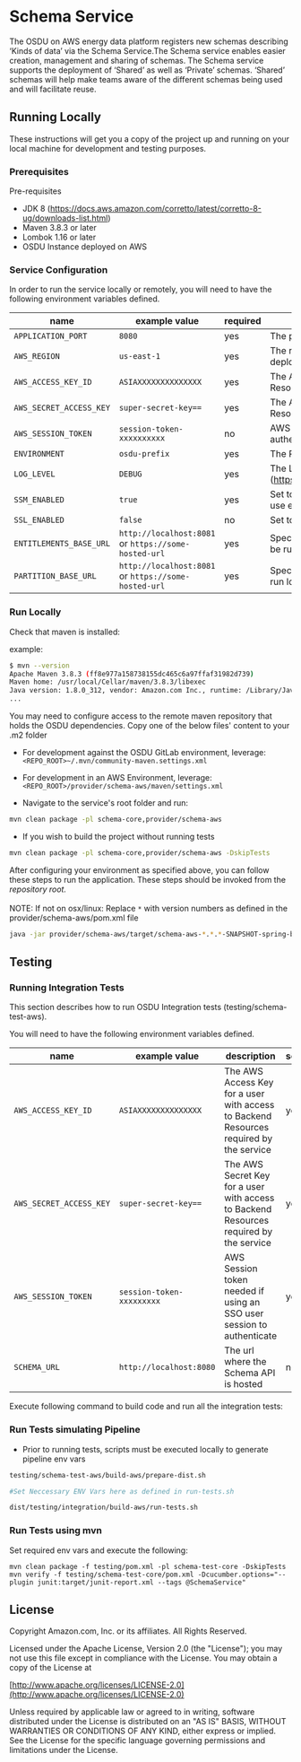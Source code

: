 # Schema Service
The OSDU on AWS energy data platform registers new schemas describing ‘Kinds of data’ via the Schema Service.The Schema service enables easier creation, management and sharing of schemas.
The Schema service supports the deployment of ‘Shared’ as well as ‘Private’ schemas. ‘Shared’ schemas will help make teams aware of the different schemas being used and will facilitate reuse.
 

## Running Locally

These instructions will get you a copy of the project up and running on your local machine for development and testing purposes.

### Prerequisites
Pre-requisites

* JDK 8 (https://docs.aws.amazon.com/corretto/latest/corretto-8-ug/downloads-list.html)
* Maven 3.8.3 or later
* Lombok 1.16 or later
* OSDU Instance deployed on AWS

### Service Configuration
In order to run the service locally or remotely, you will need to have the following environment variables defined.

| name | example value | required | description | sensitive? |
| ---  | ---   | ---         | ---        | ---    |
| `APPLICATION_PORT` | `8080` | yes | The port the service will be hosted on. | no |
| `AWS_REGION` | `us-east-1` | yes | The region where resources needed by the service are deployed | no |
| `AWS_ACCESS_KEY_ID` | `ASIAXXXXXXXXXXXXXX` | yes | The AWS Access Key for a user with access to Backend Resources required by the service | yes |
| `AWS_SECRET_ACCESS_KEY` | `super-secret-key==` | yes | The AWS Secret Key for a user with access to Backend Resources required by the service | yes |
| `AWS_SESSION_TOKEN` | `session-token-xxxxxxxxxx` | no | AWS Session token needed if using an SSO user session to authenticate | yes |
| `ENVIRONMENT` | `osdu-prefix` | yes | The Resource Prefix defined during deployment | no |
| `LOG_LEVEL` | `DEBUG` | yes | The Log Level severity to use (https://www.tutorialspoint.com/log4j/log4j_logging_levels.htm) | no |
| `SSM_ENABLED` | `true` | yes | Set to 'true' to use SSM to resolve config properties, otherwise use env vars | no |
| `SSL_ENABLED` | `false` | no | Set to 'false' to disable SSL for local development | no |
| `ENTITLEMENTS_BASE_URL` | `http://localhost:8081` or `https://some-hosted-url` | yes | Specify the base url for an entitlements service instance. Can be run locally or remote | no |
| `PARTITION_BASE_URL` | `http://localhost:8081` or `https://some-hosted-url` | yes | Specify the base url for a partitions service instance. Can be run locally or remote | no |



### Run Locally
Check that maven is installed:

example:
```bash
$ mvn --version
Apache Maven 3.8.3 (ff8e977a158738155dc465c6a97ffaf31982d739)
Maven home: /usr/local/Cellar/maven/3.8.3/libexec
Java version: 1.8.0_312, vendor: Amazon.com Inc., runtime: /Library/Java/JavaVirtualMachines/amazon-corretto-8.jdk/Contents/Home/jre
...
```

You may need to configure access to the remote maven repository that holds the OSDU dependencies. Copy one of the below files' content to your .m2 folder
* For development against the OSDU GitLab environment, leverage: `<REPO_ROOT>~/.mvn/community-maven.settings.xml`
* For development in an AWS Environment, leverage: `<REPO_ROOT>/provider/schema-aws/maven/settings.xml`

* Navigate to the service's root folder and run:

```bash
mvn clean package -pl schema-core,provider/schema-aws
```

* If you wish to build the project without running tests

```bash
mvn clean package -pl schema-core,provider/schema-aws -DskipTests
```

After configuring your environment as specified above, you can follow these steps to run the application. These steps should be invoked from the *repository root.*
<br/>
<br/>
NOTE: If not on osx/linux: Replace `*` with version numbers as defined in the provider/schema-aws/pom.xml file

```bash
java -jar provider/schema-aws/target/schema-aws-*.*.*-SNAPSHOT-spring-boot.jar
```

## Testing
 
 ### Running Integration Tests 
 This section describes how to run OSDU Integration tests (testing/schema-test-aws).
 
 You will need to have the following environment variables defined.
 
 | name | example value | description | sensitive?
 | ---  | ---   | ---         | ---        |
 | `AWS_ACCESS_KEY_ID` | `ASIAXXXXXXXXXXXXXX` | The AWS Access Key for a user with access to Backend Resources required by the service | yes |
 | `AWS_SECRET_ACCESS_KEY` | `super-secret-key==` | The AWS Secret Key for a user with access to Backend Resources required by the service | yes |
 | `AWS_SESSION_TOKEN` | `session-token-xxxxxxxxx` | AWS Session token needed if using an SSO user session to authenticate | yes |
 | `SCHEMA_URL` | `http://localhost:8080` | The url where the Schema API is hosted | no |  

  
 Execute following command to build code and run all the integration tests:

### Run Tests simulating Pipeline

* Prior to running tests, scripts must be executed locally to generate pipeline env vars

```bash
testing/schema-test-aws/build-aws/prepare-dist.sh

#Set Neccessary ENV Vars here as defined in run-tests.sh

dist/testing/integration/build-aws/run-tests.sh 
```

### Run Tests using mvn
Set required env vars and execute the following:
```
mvn clean package -f testing/pom.xml -pl schema-test-core -DskipTests
mvn verify -f testing/schema-test-core/pom.xml -Dcucumber.options="--plugin junit:target/junit-report.xml --tags @SchemaService"
```

## License
Copyright Amazon.com, Inc. or its affiliates. All Rights Reserved.
 
Licensed under the Apache License, Version 2.0 (the "License");
you may not use this file except in compliance with the License.
You may obtain a copy of the License at
 
[http://www.apache.org/licenses/LICENSE-2.0](http://www.apache.org/licenses/LICENSE-2.0)
 
Unless required by applicable law or agreed to in writing, software
distributed under the License is distributed on an "AS IS" BASIS,
WITHOUT WARRANTIES OR CONDITIONS OF ANY KIND, either express or implied.
See the License for the specific language governing permissions and
limitations under the License.
